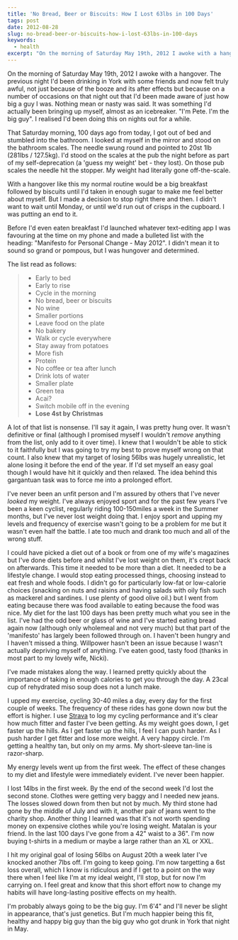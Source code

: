 ```yaml
---
title: 'No Bread, Beer or Biscuits: How I Lost 63lbs in 100 Days'
tags: post
date: 2012-08-28
slug: no-bread-beer-or-biscuits-how-i-lost-63lbs-in-100-days
keywords:
  - health
excerpt: "On the morning of Saturday May 19th, 2012 I awoke with a hangover. The previous night I'd been drinking in York with some friends and now felt truly awful, not just because of the booze and its after effects but because on a number of occasions on that night out that I'd been made aware of just how big a guy I was. Nothing mean or nasty was said. It was something I'd actually been bringing up myself, almost as an icebreaker. 'I'm Pete. I'm the big guy'. I realised I'd been doing this on nights out for a while."
---
```


On the morning of Saturday May 19th, 2012 I awoke with a hangover. The previous night I'd been drinking in York with some friends and now felt truly awful, not just because of the booze and its after effects but because on a number of occasions on that night out that I'd been made aware of just how big a guy I was. Nothing mean or nasty was said. It was something I'd actually been bringing up myself, almost as an icebreaker. "I'm Pete. I'm the big guy". I realised I'd been doing this on nights out for a while.

That Saturday morning, 100 days ago from today, I got out of bed and stumbled into the bathroom. I looked at myself in the mirror and stood on the bathroom scales. The needle swung round and pointed to 20st 1lb (281lbs / 127.5kg). I'd stood on the scales at the pub the night before as part of my self-deprecation (a 'guess my weight' bet - they lost). On those pub scales the needle hit the stopper. My weight had literally gone off-the-scale.

With a hangover like this my normal routine would be a big breakfast followed by biscuits until I'd taken in enough sugar to make me feel better about myself. But I made a decision to stop right there and then. I didn't want to wait until Monday, or until we'd run out of crisps in the cupboard. I was putting an end to it.

Before I'd even eaten breakfast I'd launched whatever text-editing app I was favouring at the time on my phone and made a bulleted list with the heading: "Manifesto for Personal Change - May 2012". I didn't mean it to sound so grand or pompous, but I was hungover and determined.

The list read as follows:

> - Early to bed
> - Early to rise
> - Cycle in the morning
> - No bread, beer or biscuits
> - No wine
> - Smaller portions
> - Leave food on the plate
> - No bakery
> - Walk or cycle everywhere
> - Stay away from potatoes
> - More fish
> - Protein
> - No coffee or tea after lunch
> - Drink lots of water
> - Smaller plate
> - Green tea
> - Acai?
> - Switch mobile off in the evening
> - **Lose 4st by Christmas**

A lot of that list is nonsense. I'll say it again, I was pretty hung over. It wasn't definitive or final (although I promised myself I wouldn't _remove_ anything from the list, only add to it over time). I knew that I wouldn't be able to stick to it faithfully but I was going to try my best to prove myself wrong on that count. I also knew that my target of losing 56lbs was hugely unrealistic, let alone losing it before the end of the year. If I'd set myself an easy goal though I would have hit it quickly and then relaxed. The idea behind this gargantuan task was to force me into a prolonged effort.

I've never been an unfit person and I'm assured by others that I've never _looked_ my weight. I've always enjoyed sport and for the past few years I've been a keen cyclist, regularly riding 100-150miles a week in the Summer months, but I've never lost weight doing that. I enjoy sport and upping my levels and frequency of exercise wasn't going to be a problem for me but it wasn't even half the battle. I ate too much and drank too much and all of the wrong stuff.

I could have picked a diet out of a book or from one of my wife's magazines but I've done diets before and whilst I've lost weight on them, it's crept back on afterwards. This time it needed to be more than a diet. It needed to be a lifestyle change. I would stop eating processed things, choosing instead to eat fresh and whole foods. I didn't go for particularly low-fat or low-calorie choices (snacking on nuts and raisins and having salads with oily fish such as mackerel and sardines. I use plenty of good olive oil.) but I went from eating because there was food available to eating because the food was nice. My diet for the last 100 days has been pretty much what you see in the list. I've had the odd beer or glass of wine and I've started eating bread again now (although only wholemeal and not very much) but that part of the 'manifesto' has largely been followed through on. I haven't been hungry and I haven't missed a thing. Willpower hasn't been an issue because I wasn't actually depriving myself of anything. I've eaten good, tasty food (thanks in most part to my lovely wife, Nicki).

I've made mistakes along the way. I learned pretty quickly about the importance of taking in enough calories to get you through the day. A 23cal cup of rehydrated miso soup does not a lunch make.

I upped my exercise, cycling 30-40 miles a day, every day for the first couple of weeks. The frequency of these rides has gone down now but the effort is higher. I use [Strava](https://www.strava.com/athletes/petelambert) to log my cycling performance and it's clear how much fitter and faster I've been getting. As my weight goes down, I get faster up the hills. As I get faster up the hills, I feel I can push harder. As I push harder I get fitter and lose more weight. A very happy circle. I'm getting a healthy tan, but only on my arms. My short-sleeve tan-line is razor-sharp.

My energy levels went up from the first week. The effect of these changes to my diet and lifestyle were immediately evident. I've never been happier.

I lost 14lbs in the first week. By the end of the second week I'd lost the second stone. Clothes were getting very baggy and I needed new jeans. The losses slowed down from then but not by much. My third stone had gone by the middle of July and with it, another pair of jeans went to the charity shop. Another thing I learned was that it's not worth spending money on expensive clothes while you're losing weight. Matalan is your friend. In the last 100 days I've gone from a 42" waist to a 36". I'm now buying t-shirts in a medium or maybe a large rather than an XL or XXL.

I hit my original goal of losing 56lbs on August 20th a week later I've knocked another 7lbs off. I'm going to keep going. I'm now targetting a 6st loss overall, which I know is ridiculous and if I get to a point on the way there when I feel like I'm at my ideal weight, I'll stop, but for now I'm carrying on. I feel great and know that this short effort now to change my habits will have long-lasting positive effects on my health.

I'm probably always going to be the big guy. I'm 6'4" and I'll never be slight in appearance, that's just genetics. But I'm much happier being this fit, healthy and happy big guy than the big guy who got drunk in York that night in May.
